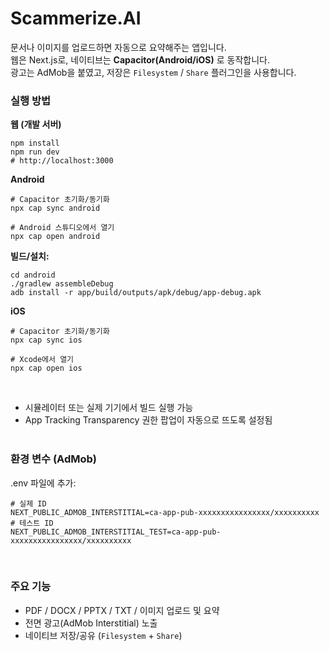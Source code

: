 # Scammerize.AI

문서나 이미지를 업로드하면 자동으로 요약해주는 앱입니다. <br>
웹은 Next.js로, 네이티브는 **Capacitor(Android/iOS)** 로 동작합니다. <br>
광고는 AdMob을 붙였고, 저장은 `Filesystem` / `Share` 플러그인을 사용합니다. <br>

### 실행 방법

**웹 (개발 서버)**
```
npm install
npm run dev
# http://localhost:3000
```

**Android**
```
# Capacitor 초기화/동기화
npx cap sync android

# Android 스튜디오에서 열기
npx cap open android
```

**빌드/설치:**
```
cd android
./gradlew assembleDebug
adb install -r app/build/outputs/apk/debug/app-debug.apk
```

**iOS**
```
# Capacitor 초기화/동기화
npx cap sync ios

# Xcode에서 열기
npx cap open ios
```
<br>

- 시뮬레이터 또는 실제 기기에서 빌드 실행 가능
- App Tracking Transparency 권한 팝업이 자동으로 뜨도록 설정됨
<br><br>

### 환경 변수 (AdMob)
.env 파일에 추가:
```
# 실제 ID
NEXT_PUBLIC_ADMOB_INTERSTITIAL=ca-app-pub-xxxxxxxxxxxxxxxx/xxxxxxxxxx      
# 테스트 ID 
NEXT_PUBLIC_ADMOB_INTERSTITIAL_TEST=ca-app-pub-xxxxxxxxxxxxxxxx/xxxxxxxxxx 
```

<br>

### 주요 기능
- PDF / DOCX / PPTX / TXT / 이미지 업로드 및 요약
- 전면 광고(AdMob Interstitial) 노출
- 네이티브 저장/공유 (`Filesystem` + `Share`)

